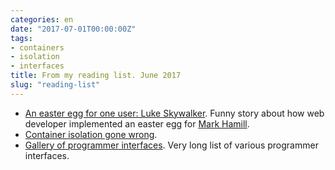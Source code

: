 ```yaml
---
categories: en
date: "2017-07-01T00:00:00Z"
tags:
- containers
- isolation
- interfaces
title: From my reading list. June 2017
slug: "reading-list"
---
```


- [An easter egg for one user: Luke Skywalker](http://einaregilsson.com/an-easter-egg-for-one-user-luke-skywalker/).
  Funny story about how web developer implemented an easter egg for [Mark Hamill](https://twitter.com/HamillHimself).
- [Container isolation gone wrong](https://sysdig.com/blog/container-isolation-gone-wrong/).
- [Gallery of programmer interfaces](https://news.ycombinator.com/item?id=14290909).
  Very long list of various programmer interfaces.

